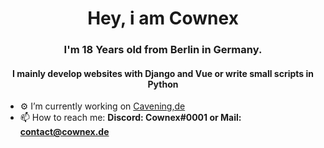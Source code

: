 <h1 align="center">Hey, i am Cownex</h1>
<h3 align="center">I'm 18 Years old from Berlin in Germany.</h3>
<h4 align="center">I mainly develop websites with Django and Vue or write small scripts in Python</h4>

- ⚙️ I’m currently working on [Cavening,de](https://cavening.de)
- 📫 How to reach me: **Discord: Cownex#0001 or Mail: contact@cownex.de**
